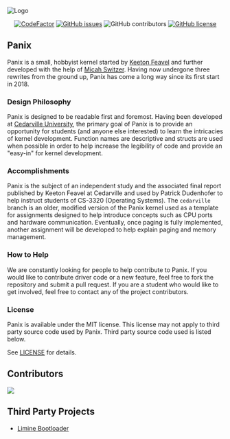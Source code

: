 ![Logo](https://github.com/panix-os/panix-os.github.io/blob/master/img/logo.png?raw=true)

<div style="text-align:center">
    <a href="https://www.codefactor.io/repository/github/panix-os/panix"><img src="https://www.codefactor.io/repository/github/panix-os/panix/badge" alt="CodeFactor" /></a>
    <a href="https://github.com/panix-os/Panix/issues"><img alt="GitHub issues" src="https://img.shields.io/github/issues/panix-os/Panix"></a>
    <img alt="GitHub contributors" src="https://img.shields.io/github/contributors/panix-os/Panix">
    <a href="https://github.com/panix-os/Panix/blob/dev/LICENSE"><img alt="GitHub license" src="https://img.shields.io/github/license/panix-os/Panix"></a>
</div>

## Panix
Panix is a small, hobbyist kernel started by [Keeton Feavel](https://github.com/Kfeavel) and further developed with the help of [Micah Switzer](https://github.com/micahswitzer).
Having now undergone three rewrites from the ground up, Panix has come a long way since its first start in 2018.

### Design Philosophy
Panix is designed to be readable first and foremost. Having been developed at [Cedarville University](https://cs.cedarville.edu), the primary goal of Panix is to provide an opportunity for students (and anyone else interested) to learn the intricacies of kernel development. Function names are descriptive and structs are used when possible in order to help increase the legibility of code and provide an "easy-in" for kernel development.

### Accomplishments
Panix is the subject of an independent study and the associated final report published by Keeton Feavel at Cedarville and used by Patrick Dudenhofer to help instruct students of CS-3320 (Operating Systems). The `cedarville` branch is an older, modified version of the Panix kernel used as a template for assignments designed to help introduce concepts such as CPU ports and hardware communication. Eventually, once paging is fully implemented, another assignment will be developed to help explain paging and memory management.

### How to Help
We are constantly looking for people to help contribute to Panix. If you would like to contribute driver code or a new feature, feel free to fork the repository and submit a pull request. If you are a student who would like to get involved, feel free to contact any of the project contributors.


### License
Panix is available under the MIT license. This license may not apply to third party source code used by Panix. Third party source code used is listed below.

See [LICENSE](https://github.com/panix-os/Panix/blob/stable/LICENSE) for details.

## Contributors
<a href="https://github.com/panix-os/panix/graphs/contributors">
  <img src="https://contrib.rocks/image?repo=panix-os/panix" />
</a>
</br>

## Third Party Projects
* [Limine Bootloader](https://github.com/limine-bootloader/limine)